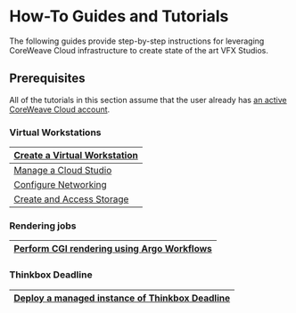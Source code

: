 # How-To Guides and Tutorials

The following guides provide step-by-step instructions for leveraging CoreWeave Cloud infrastructure to create state of the art VFX Studios.

## Prerequisites

All of the tutorials in this section assume that the user already has [an active CoreWeave Cloud account](../../coreweave-kubernetes/getting-started.md).

### Virtual Workstations

| [Create a Virtual Workstation](create-a-virtual-workstation/)      |
| ------------------------------------------------------------------ |
| [Manage a Cloud Studio](management.md)                             |
| [Configure Networking](create-a-virtual-workstation/networking.md) |
| [Create and Access Storage](create-a-virtual-workstation/storage/) |

### Rendering jobs

| [Perform CGI rendering using Argo Workflows](vfx-studio-components-guide/cgi-rendering.md) |
| ------------------------------------------------------------------------------------------ |

### Thinkbox Deadline

| [Deploy a managed instance of Thinkbox Deadline](vfx-studio-components-guide/deadline.md) |
| ----------------------------------------------------------------------------------------- |
